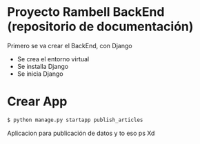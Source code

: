 # Proyecto Rambell BackEnd (repositorio de documentación)
Primero se va crear el BackEnd, con Django
- Se crea el entorno virtual
- Se installa Django
- Se inicia Django

# Crear App
```bash
$ python manage.py startapp publish_articles
```
Aplicacion para publicación de datos y to eso ps Xd